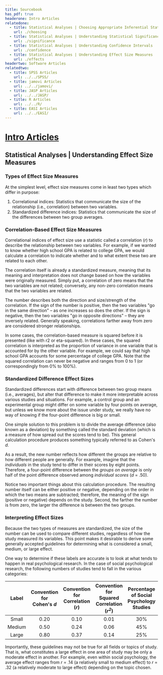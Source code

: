 ```yaml
---
title: Sourcebook
has_pdf: true
headerone: Intro Articles
relatedone:
  - title: Statistical Analyses | Choosing Appropriate Inferential Statistics
    url: ./choosing
  - title: Statistical Analyses | Understanding Statistical Significance Tests
    url: ./significance
  - title: Statistical Analyses | Understanding Confidence Intervals
    url: ./confidence
  - title: Statistical Analyses | Understanding Effect Size Measures
    url: ./effects
headertwo: Software Articles
relatedtwo:
  - title: SPSS Articles
    url: ../../SPSS/
  - title: jamovi Articles
    url: ../../jamovi/
  - title: JASP Articles
    url: ../../JASP/
  - title: R Articles
    url: ../../R/
  - title: EASI Articles
    url: ../../EASI/
---
```


# [Intro Articles](../index.md)

## Statistical Analyses | Understanding Effect Size Measures

### Types of Effect Size Measures

At the simplest level, effect size measures come in least two types which differ in purpose:

1. Correlational indices: Statistics that communicate the size of the relationship (i.e., correlation) between two variables.
2. Standardized difference indices: Statistics that communicate the size of the differences between two group averages.

### Correlation-Based Effect Size Measures

Correlational indices of effect size use a statistic called a correlation (*r*) to describe the relationship between two variables. For example, if we wanted to know whether high school GPA is related to college GPA, we would calculate a correlation to indicate whether and to what extent these two are related to each other.

The correlation itself is already a standardized measure, meaning that its meaning and interpretation does not change based on how the variables were originally measured. Simply put, a correlation of zero means that the two variables are not related; conversely, any non-zero correlation means that the two variables are related.

The number describes both the direction and size/strength of the correlation. If the sign of the number is positive, then the two variables &quot;go in the same direction&quot; – as one increases so does the other. If the sign is negative, then the two variables &quot;go in opposite directions&quot; – they are inversely related. Generally speaking, correlations farther away from zero are considered stronger relationships.

In some cases, the correlation-based measure is squared before it is presented (like with r2 or eta-squared). In these cases, the squared correlation is interpreted as the proportion of variance in one variable that is accounted for by the other variable. For example, we could say that high school GPA accounts for some percentage of college GPA. Note that the squared correlation can never be negative and ranges from 0 to 1 (or correspondingly from 0% to 100%).

### Standardized Difference Effect Sizes

Standardized differences start with difference between two group means (i.e., averages), but alter that difference to make it more interpretable across various studies and situations. For example, a control group and an experimental group might differ on some variable by four points on average, but unless we know more about the issue under study, we really have no way of knowing if the four-point difference is big or small.

One simple solution to this problem is to divide the average difference (also known as a deviation) by something called the standard deviation (which is a measure of how spread out the scores tend to be). This general calculation procedure produces something typically referred to as Cohen&#39;s *d*.

As a result, the new number reflects how different the groups are relative to how different people are generally. For example, imagine that the *individuals* in the study tend to differ in their scores by eight points. Therefore, a four-point difference between the *groups on average* is only half of the point difference observed among *individual scores* (*d* = .50).

Notice two important things about this calculation procedure. The resulting number itself can be either positive or negative, depending on the order in which the two means are subtracted; therefore, the meaning of the sign (positive or negative) depends on the study. Second, the farther the number is from zero, the larger the difference is between the two groups.

### Interpreting Effect Sizes

Because the two types of measures are standardized, the size of the number can be used to compare different studies, regardless of how the study measured its variables. This point makes it desirable to derive some generally accepted guidelines for determining what is considered a small, medium, or large effect.

One way to determine if these labels are accurate is to look at what tends to happen in real psychological research. In the case of social psychological research, the following numbers of studies tend to fall in the various categories:

| **Label** | **Convention for Cohen&#39;s *d*** | **Convention for Correlation (*r*)** | **Convention for  Squared Correlation (*r<sup>2</sup>*)** | **Percentage of Social Psychology Studies** |
| :-: | :-: | :-: | :-: | :-: |
| Small | 0.20 | 0.10 | 0.01 | 30% |
| Medium | 0.50 | 0.24 | 0.06 | 45% |
| Large | 0.80 | 0.37 | 0.14 | 25% |

Importantly, these guidelines may not be true for all fields or topics of study. That is, what constitutes a large effect in one area of study may be only a moderate effect in another. For example, even within social psychology, the average effect ranges from *r* = .14 (a relatively small to medium effect) to *r* = .32 (a relatively moderate to large effect) depending on the topic chosen.
